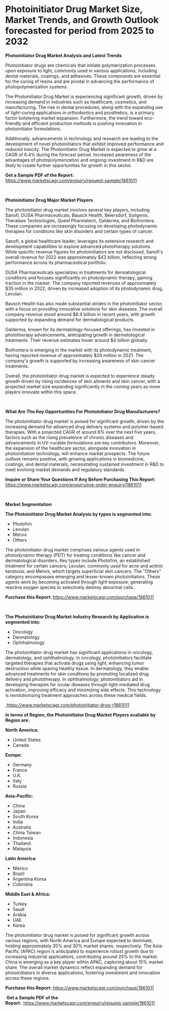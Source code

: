 <p><h1>Photoinitiator Drug Market Size, Market Trends, and Growth Outlook forecasted for period from 2025 to 2032</h1></p><p><strong>Photoinitiator Drug Market Analysis and Latest Trends</strong></p>
<p><p>Photoinitiator drugs are chemicals that initiate polymerization processes upon exposure to light, commonly used in various applications, including dental materials, coatings, and adhesives. These compounds are essential for the curing of resins and are pivotal in advancing the performance of photopolymerization systems.</p><p>The Photoinitiator Drug Market is experiencing significant growth, driven by increasing demand in industries such as healthcare, cosmetics, and manufacturing. The rise in dental procedures, along with the expanding use of light-curing applications in orthodontics and prosthetics, is a primary factor bolstering market expansion. Furthermore, the trend toward eco-friendly and efficient production methods is pushing innovation in photoinitiator formulations.</p><p>Additionally, advancements in technology and research are leading to the development of novel photoinitiators that exhibit improved performance and reduced toxicity. The Photoinitiator Drug Market is expected to grow at a CAGR of 6.4% during the forecast period. Increased awareness of the advantages of photopolymerization and ongoing investment in R&D are likely to create further opportunities for growth in this sector.</p></p>
<p><strong>Get a Sample PDF of the Report:&nbsp;</strong> <a href="https://www.marketscagr.com/enquiry/request-sample/1861011?utm_campaign=2294&utm_medium=2&utm_source=Github&utm_content=ia&utm_term=19042025&utm_id=photoinitiator-drug">https://www.marketscagr.com/enquiry/request-sample/1861011</a></p>
<p>&nbsp;</p>
<p><strong>Photoinitiator Drug Major Market Players</strong></p>
<p><p>The photoinitiator drug market involves several key players, including Sanofi, DUSA Pharmaceuticals, Bausch Health, Beiersdorf, Soligenix, Theralase Technologies, Quest Pharmatech, Galderma, and Biofrontera. These companies are increasingly focusing on developing photodynamic therapies for conditions like skin disorders and certain types of cancer.</p><p>Sanofi, a global healthcare leader, leverages its extensive research and development capabilities to explore advanced phototherapy solutions. While specific revenue figures for photoinitiators are not disclosed, Sanofi's overall revenue for 2022 was approximately $43 billion, reflecting strong performance across its pharmaceutical portfolio.</p><p>DUSA Pharmaceuticals specializes in treatments for dermatological conditions and focuses significantly on photodynamic therapy, gaining traction in the market. The company reported revenues of approximately $35 million in 2022, driven by increased adoption of its photodynamic drug, Levulan.</p><p>Bausch Health has also made substantial strides in the photoinitiator sector, with a focus on providing innovative solutions for skin diseases. The overall company revenue stood around $8.4 billion in recent years, with growth supported by expanding demand for dermatological products.</p><p>Galderma, known for its dermatology-focused offerings, has invested in phototherapy advancements, anticipating growth in dermatological treatments. Their revenue estimates hover around $4 billion globally.</p><p>Biofrontera is emerging in the market with its photodynamic treatment, having reported revenue of approximately $20 million in 2021. The company's growth is supported by increasing awareness of skin cancer treatments.</p><p>Overall, the photoinitiator drug market is expected to experience steady growth driven by rising incidences of skin ailments and skin cancer, with a projected market size expanding significantly in the coming years as more players innovate within this space.</p></p>
<p>&nbsp;</p>
<p><strong>What Are The Key Opportunities For Photoinitiator Drug Manufacturers?</strong></p>
<p><p>The photoinitiator drug market is poised for significant growth, driven by the increasing demand for advanced drug delivery systems and polymer-based therapies. With a projected CAGR of around 8% over the next five years, factors such as the rising prevalence of chronic diseases and advancements in UV-curable formulations are key contributors. Moreover, the expansion of the healthcare sector, alongside innovation in photoinitiation technology, will enhance market prospects. The future outlook remains positive, with growing applications in biomedicine, coatings, and dental materials, necessitating sustained investment in R&D to meet evolving market demands and regulatory standards.</p></p>
<p><strong>Inquire or Share Your Questions If Any Before Purchasing This Report:</strong> <a href="https://www.marketscagr.com/enquiry/pre-order-enquiry/1861011?utm_campaign=2294&utm_medium=2&utm_source=Github&utm_content=ia&utm_term=19042025&utm_id=photoinitiator-drug">https://www.marketscagr.com/enquiry/pre-order-enquiry/1861011</a></p>
<p>&nbsp;</p>
<p><strong>Market Segmentation</strong></p>
<p><strong>The Photoinitiator Drug Market Analysis by types is segmented into:</strong></p>
<p><ul><li>Photofrin</li><li>Levulan</li><li>Metvix</li><li>Others</li></ul></p>
<p><p>The photoinitiator drug market comprises various agents used in photodynamic therapy (PDT) for treating conditions like cancer and dermatological disorders. Key types include Photofrin, an established treatment for certain cancers; Levulan, commonly used for acne and actinic keratosis; and Metvix, which targets superficial skin cancers. The "Others" category encompasses emerging and lesser-known photoinitiators. These agents work by becoming activated through light exposure, generating reactive oxygen species to selectively destroy abnormal cells.</p></p>
<p><strong>Purchase this Report:&nbsp;</strong><a href="https://www.marketscagr.com/purchase/1861011?utm_campaign=2294&utm_medium=2&utm_source=Github&utm_content=ia&utm_term=19042025&utm_id=photoinitiator-drug">https://www.marketscagr.com/purchase/1861011</a></p>
<p>&nbsp;</p>
<p><strong>The Photoinitiator Drug Market Industry Research by Application is segmented into:</strong></p>
<p><ul><li>Oncology</li><li>Dermatology</li><li>Ophthalmology</li></ul></p>
<p><p>The photoinitiator drug market has significant applications in oncology, dermatology, and ophthalmology. In oncology, photoinitiators facilitate targeted therapies that activate drugs using light, enhancing tumor destruction while sparing healthy tissue. In dermatology, they enable advanced treatments for skin conditions by promoting localized drug delivery and phototherapy. In ophthalmology, photoinitiators aid in developing therapies for ocular diseases through light-mediated drug activation, improving efficacy and minimizing side effects. This technology is revolutionizing treatment approaches across these medical fields.</p></p>
<p><a href="https://www.marketscagr.com/photoinitiator-drug-r1861011?utm_campaign=2294&utm_medium=2&utm_source=Github&utm_content=ia&utm_term=19042025&utm_id=photoinitiator-drug">&nbsp;https://www.marketscagr.com/photoinitiator-drug-r1861011</a></p>
<p><strong>In terms of Region, the Photoinitiator Drug Market Players available by Region are:</strong></p>
<p>
    <p> <strong> North America: </strong>
        <ul>
            <li>United States</li>
            <li>Canada</li>
        </ul>
        </p> 
    <p> <strong> Europe: </strong>
        <ul>
            <li>Germany</li>
            <li>France</li>
            <li>U.K.</li>
            <li>Italy</li>
            <li>Russia</li>
        </ul>
        </p> 
    <p> <strong> Asia-Pacific: </strong>
        <ul>
            <li>China</li>
            <li>Japan</li>
            <li>South Korea</li>
            <li>India</li>
            <li>Australia</li>
            <li>China Taiwan</li>
            <li>Indonesia</li>
            <li>Thailand</li>
            <li>Malaysia</li>
        </ul>
        </p> 
    <p> <strong> Latin America: </strong>
        <ul>
            <li>Mexico</li>
            <li>Brazil</li>
            <li>Argentina Korea</li>
            <li>Colombia</li>
        </ul>
        </p> 
    <p> <strong> Middle East & Africa: </strong>
        <ul>
            <li>Turkey</li>
            <li>Saudi</li>
            <li>Arabia</li>
            <li>UAE</li>
            <li>Korea</li>
        </ul>
    </p>
    </p>
<p><p>The photoinitiator drug market is poised for significant growth across various regions, with North America and Europe expected to dominate, holding approximately 35% and 30% market shares, respectively. The Asia-Pacific (APAC) region is anticipated to experience robust growth due to increasing industrial applications, contributing around 25% to the market. China is emerging as a key player within APAC, capturing about 15% market share. The overall market dynamics reflect expanding demand for photoinitiators in diverse applications, fostering investment and innovation across these regions.</p></p>
<p><strong>Purchase this Report: </strong><a href="https://www.marketscagr.com/purchase/1861011?utm_campaign=2294&utm_medium=2&utm_source=Github&utm_content=ia&utm_term=19042025&utm_id=photoinitiator-drug">https://www.marketscagr.com/purchase/1861011</a></p>
<p>&nbsp;<strong>Get a Sample PDF of the Report:&nbsp;&nbsp;</strong><a href="https://www.marketscagr.com/enquiry/request-sample/1861011?utm_campaign=2294&utm_medium=2&utm_source=Github&utm_content=ia&utm_term=19042025&utm_id=photoinitiator-drug">https://www.marketscagr.com/enquiry/request-sample/1861011</a></p>
<p><strong></strong></p>
<p><p></p><p></p><p></p></p>
